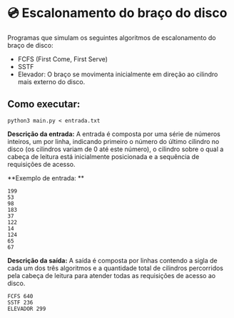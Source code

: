 # 💿 Escalonamento do braço do disco

Programas que simulam os seguintes algoritmos de escalonamento do braço de disco:

- FCFS (First Come, First Serve)
- SSTF
- Elevador: O braço se movimenta inicialmente em direção ao cilindro mais
externo do disco.

## Como executar:

```shell
python3 main.py < entrada.txt
```

**Descrição da entrada:** A entrada é composta por uma série de números inteiros, um
por linha, indicando primeiro o número do último cilindro no disco (os cilindros variam
de 0 até este número), o cilindro sobre o qual a cabeça de leitura está inicialmente
posicionada e a sequência de requisições de acesso.

**Exemplo de entrada: **
```
199
53
98
183
37
122
14
124
65
67
```
**Descrição da saída:** A saída é composta por linhas contendo a sigla de cada um dos
três algoritmos e a quantidade total de cilindros percorridos pela cabeça de leitura para
atender todas as requisições de acesso ao disco.

```
FCFS 640
SSTF 236
ELEVADOR 299
```
